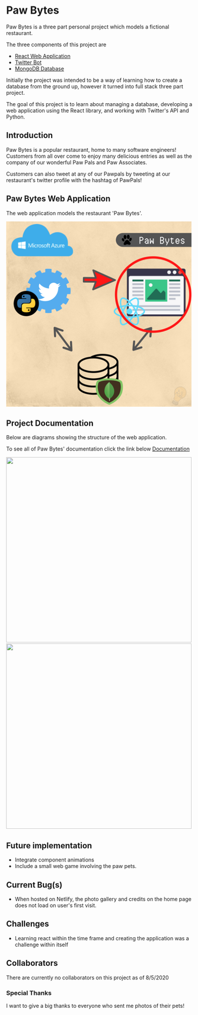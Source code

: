 # Paw Bytes
Paw Bytes is a three part personal project which models a fictional restaurant.

The three components of this project are
 - [React Web Application](https://twitter.com/PawBytes)
 - [Twitter Bot](https://github.com/rocstory/PawBytes_PawBot)
 - [MongoDB Database](https://github.com/rocstory/PawBytes_PawBot)


Initially the project was intended to be a way of learning how to create a database from the ground up, however it turned into full stack three part project.

The goal of this project is to learn about managing a database, developing a web application using the React library, and working with Twitter's API and Python.

## Introduction 
Paw Bytes is a popular restaurant, home to many software engineers! Customers from all over come to enjoy many delicious entries as well as the company of our wonderful Paw Pals and Paw Associates.

Customers can also tweet at any of our Pawpals by tweeting at our restaurant's twitter profile with the hashtag of PawPals!

## Paw Bytes Web Application
The web application models the restaurant 'Paw Bytes'. 

<img src="./screenshots/pawbytes_map.png" width="500" height="500">

## Project Documentation
Below are diagrams showing the structure of the web application.

To see all of Paw Bytes' documentation click the link below
[Documentation](https://twitter.com/PawBytes)

<img src="./screenshots/componentDiagram1.png" width="500" height="500">
<img src="./screenshots/componentDiagram1.png" width="500" height="500">

## Future implementation
- Integrate component animations
- Include a small web game involving the paw pets.

## Current Bug(s)
- When hosted on Netlify, the photo gallery and credits on the home page does not load on user's first visit.

## Challenges
- Learning react within the time frame and creating the application was a challenge within itself

## Collaborators
There are currently no collaborators on this project as of 8/5/2020

### Special Thanks
I want to give a big thanks to everyone who sent me photos of their pets!

